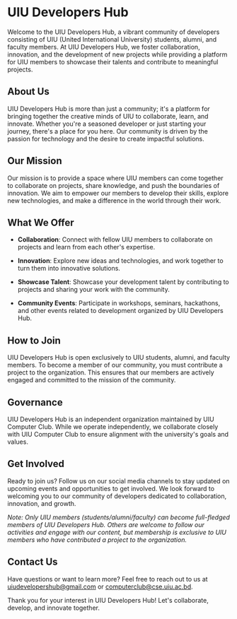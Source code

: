 # UIU Developers Hub

Welcome to the UIU Developers Hub, a vibrant community of developers consisting of UIU (United International University) students, alumni, and faculty members. At UIU Developers Hub, we foster collaboration, innovation, and the development of new projects while providing a platform for UIU members to showcase their talents and contribute to meaningful projects.

## About Us

UIU Developers Hub is more than just a community; it's a platform for bringing together the creative minds of UIU to collaborate, learn, and innovate. Whether you're a seasoned developer or just starting your journey, there's a place for you here. Our community is driven by the passion for technology and the desire to create impactful solutions.

## Our Mission

Our mission is to provide a space where UIU members can come together to collaborate on projects, share knowledge, and push the boundaries of innovation. We aim to empower our members to develop their skills, explore new technologies, and make a difference in the world through their work.

## What We Offer

- **Collaboration**: Connect with fellow UIU members to collaborate on projects and learn from each other's expertise.
  
- **Innovation**: Explore new ideas and technologies, and work together to turn them into innovative solutions.

- **Showcase Talent**: Showcase your development talent by contributing to projects and sharing your work with the community.

- **Community Events**: Participate in workshops, seminars, hackathons, and other events related to development organized by UIU Developers Hub.

## How to Join

UIU Developers Hub is open exclusively to UIU students, alumni, and faculty members. To become a member of our community, you must contribute a project to the organization. This ensures that our members are actively engaged and committed to the mission of the community.

## Governance

UIU Developers Hub is an independent organization maintained by UIU Computer Club. While we operate independently, we collaborate closely with UIU Computer Club to ensure alignment with the university's goals and values.

## Get Involved

Ready to join us? Follow us on our social media channels to stay updated on upcoming events and opportunities to get involved. We look forward to welcoming you to our community of developers dedicated to collaboration, innovation, and growth.

*Note: Only UIU members (students/alumni/faculty) can become full-fledged members of UIU Developers Hub. Others are welcome to follow our activities and engage with our content, but membership is exclusive to UIU members who have contributed a project to the organization.*

## Contact Us

Have questions or want to learn more? Feel free to reach out to us at [uiudevelopershub@gmail.com](mailto:uiudevelopershub@gmail.com) or [computerclub@cse.uiu.ac.bd](mailto:computerclub@cse.uiu.ac.bd).

Thank you for your interest in UIU Developers Hub! Let's collaborate, develop, and innovate together.
